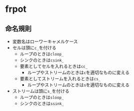 # frpot

## 命名規則

- 変数名はローワーキャメルケース
- セルは頭に`c_`を付ける
  - ループのときは`cloop_`
  - シンクのときは`csink_`
  - 要素としてセルを入れるときは`cc_`
    - ループやストリームのときは`c`を適切なものに変える
  - 要素としてストリームを入れるときは`cs_`
    - ループやストリームのときは`s`を適切なものに変える
- ストリームは頭に`s_`を付ける
  - ループのときは`sloop_`
  - シンクのときは`ssink_`
